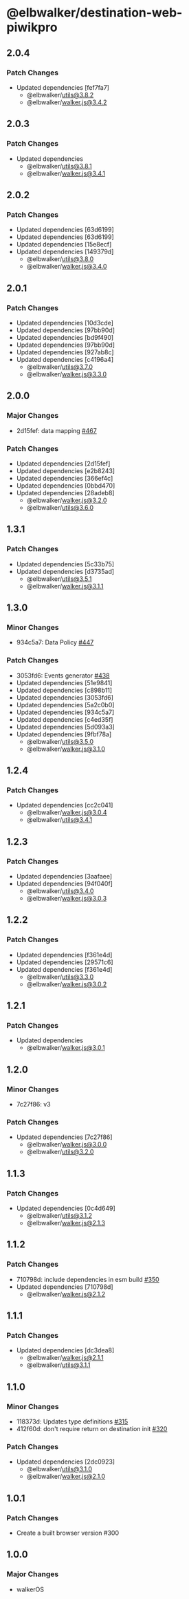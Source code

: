 # @elbwalker/destination-web-piwikpro

## 2.0.4

### Patch Changes

- Updated dependencies [fef7fa7]
  - @elbwalker/utils@3.8.2
  - @elbwalker/walker.js@3.4.2

## 2.0.3

### Patch Changes

- Updated dependencies
  - @elbwalker/utils@3.8.1
  - @elbwalker/walker.js@3.4.1

## 2.0.2

### Patch Changes

- Updated dependencies [63d6199]
- Updated dependencies [63d6199]
- Updated dependencies [15e8ecf]
- Updated dependencies [149379d]
  - @elbwalker/utils@3.8.0
  - @elbwalker/walker.js@3.4.0

## 2.0.1

### Patch Changes

- Updated dependencies [10d3cde]
- Updated dependencies [97bb90d]
- Updated dependencies [bd9f490]
- Updated dependencies [97bb90d]
- Updated dependencies [927ab8c]
- Updated dependencies [c4196a4]
  - @elbwalker/utils@3.7.0
  - @elbwalker/walker.js@3.3.0

## 2.0.0

### Major Changes

- 2d15fef: data mapping [#467](https://github.com/elbwalker/walkerOS/issues/467)

### Patch Changes

- Updated dependencies [2d15fef]
- Updated dependencies [e2b8243]
- Updated dependencies [366ef4c]
- Updated dependencies [0bbd470]
- Updated dependencies [28adeb8]
  - @elbwalker/walker.js@3.2.0
  - @elbwalker/utils@3.6.0

## 1.3.1

### Patch Changes

- Updated dependencies [5c33b75]
- Updated dependencies [d3735ad]
  - @elbwalker/utils@3.5.1
  - @elbwalker/walker.js@3.1.1

## 1.3.0

### Minor Changes

- 934c5a7: Data Policy [#447](https://github.com/elbwalker/walkerOS/issues/447)

### Patch Changes

- 3053fd6: Events generator
  [#438](https://github.com/elbwalker/walkerOS/issues/438)
- Updated dependencies [51e9841]
- Updated dependencies [c898b11]
- Updated dependencies [3053fd6]
- Updated dependencies [5a2c0b0]
- Updated dependencies [934c5a7]
- Updated dependencies [c4ed35f]
- Updated dependencies [5d093a3]
- Updated dependencies [9fbf78a]
  - @elbwalker/utils@3.5.0
  - @elbwalker/walker.js@3.1.0

## 1.2.4

### Patch Changes

- Updated dependencies [cc2c041]
  - @elbwalker/walker.js@3.0.4
  - @elbwalker/utils@3.4.1

## 1.2.3

### Patch Changes

- Updated dependencies [3aafaee]
- Updated dependencies [94f040f]
  - @elbwalker/utils@3.4.0
  - @elbwalker/walker.js@3.0.3

## 1.2.2

### Patch Changes

- Updated dependencies [f361e4d]
- Updated dependencies [29571c6]
- Updated dependencies [f361e4d]
  - @elbwalker/utils@3.3.0
  - @elbwalker/walker.js@3.0.2

## 1.2.1

### Patch Changes

- Updated dependencies
  - @elbwalker/walker.js@3.0.1

## 1.2.0

### Minor Changes

- 7c27f86: v3

### Patch Changes

- Updated dependencies [7c27f86]
  - @elbwalker/walker.js@3.0.0
  - @elbwalker/utils@3.2.0

## 1.1.3

### Patch Changes

- Updated dependencies [0c4d649]
  - @elbwalker/utils@3.1.2
  - @elbwalker/walker.js@2.1.3

## 1.1.2

### Patch Changes

- 710798d: include dependencies in esm build
  [#350](https://github.com/elbwalker/walkerOS/issues/350)
- Updated dependencies [710798d]
  - @elbwalker/walker.js@2.1.2

## 1.1.1

### Patch Changes

- Updated dependencies [dc3dea8]
  - @elbwalker/walker.js@2.1.1
  - @elbwalker/utils@3.1.1

## 1.1.0

### Minor Changes

- 118373d: Updates type definitions
  [#315](https://github.com/elbwalker/walkerOS/issues/315)
- 412f60d: don't require return on destination init
  [#320](https://github.com/elbwalker/walkerOS/issues/320)

### Patch Changes

- Updated dependencies [2dc0923]
  - @elbwalker/utils@3.1.0
  - @elbwalker/walker.js@2.1.0

## 1.0.1

### Patch Changes

- Create a built browser version #300

## 1.0.0

### Major Changes

- walkerOS
